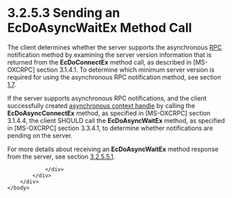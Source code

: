 <html dir="LTR" xmlns:mshelp="http://msdn.microsoft.com/mshelp" xmlns:ddue="http://ddue.schemas.microsoft.com/authoring/2003/5" xmlns:xlink="http://www.w3.org/1999/xlink" xmlns:tool="http://www.microsoft.com/tooltip">
    <head>
        <meta http-equiv="Content-Type" content="text/html; CHARSET=utf-8"></meta>
        <meta name="save" content="history"></meta>
        <title>3.2.5.3 Sending an EcDoAsyncWaitEx Method Call</title>
        <xml>
            <mshelp:toctitle title="3.2.5.3 Sending an EcDoAsyncWaitEx Method Call"></mshelp:toctitle>
            <mshelp:rltitle title="[MS-OXCNOTIF]: Sending an EcDoAsyncWaitEx Method Call"></mshelp:rltitle>
            <mshelp:keyword index="A" term="2f1b930e-446b-45f7-a890-448c9a482b68"></mshelp:keyword>
            <mshelp:attr name="DCSext.ContentType" value="open specification"></mshelp:attr>
            <mshelp:attr name="AssetID" value="2f1b930e-446b-45f7-a890-448c9a482b68"></mshelp:attr>
            <mshelp:attr name="TopicType" value="kbRef"></mshelp:attr>
            <mshelp:attr name="DCSext.Title" value="[MS-OXCNOTIF]: Sending an EcDoAsyncWaitEx Method Call" />
        </xml>
    </head>
    <body>
        <div id="header">
            <h1 class="heading">3.2.5.3 Sending an EcDoAsyncWaitEx Method Call</h1>
        </div>
        <div id="mainSection">
            <div id="mainBody">
                <div id="allHistory" class="saveHistory"></div>
                <div id="sectionSection0" class="section" name="collapseableSection">
                    

<p>The client determines whether the server supports the
asynchronous <a href="04fcfcd9-a11c-47cd-aa0c-c10a4085d0c8.htm#gt_8a7f6700-8311-45bc-af10-82e10accd331">RPC</a>
notification method by examining the server version information that is
returned from the <b>EcDoConnectEx</b> method call, as described in <mshelp:link keywords="137f0ce2-31fd-4952-8a7d-6c0b242e4b6a" tabindex="0">[MS-OXCRPC]</mshelp:link>
section <mshelp:link keywords="59d638fe-e63d-422a-b51d-6210b2155138" tabindex="0">3.1.4.1</mshelp:link>.
To determine which minimum server version is required for using the
asynchronous RPC notification method, see section <a href="82c9f52f-3bc1-4da3-9e18-8b561e850461.htm">1.7</a><span>.</span></p>

<p>If the server supports asynchronous RPC notifications, and
the client successfully created <a href="04fcfcd9-a11c-47cd-aa0c-c10a4085d0c8.htm#gt_e288b075-2751-413d-981e-272b350b37c4">asynchronous context handle</a>
by calling the <b>EcDoAsyncConnectEx</b> method, as specified in [MS-OXCRPC]
section <mshelp:link keywords="dd573ee8-d305-47b3-8fc8-e09811543422" tabindex="0">3.1.4.4</mshelp:link>,
the client SHOULD call the <b>EcDoAsyncWaitEx</b> method, as specified in
[MS-OXCRPC] section <mshelp:link keywords="e45891af-30cc-43ed-8da9-0043d39e51c9" tabindex="0">3.3.4.1</mshelp:link>,
to determine whether notifications are pending on the server.</p>

<p>For more details about receiving an <b>EcDoAsyncWaitEx</b>
method response from the server, see section <a href="18d786b3-b1f5-4905-a71c-2179418c36fd.htm">3.2.5.5.1</a>.</p>


                </div>
            </div>
        </div>
    </body>
</html>